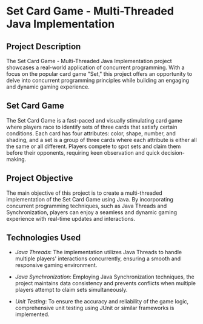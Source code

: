 # Set Card Game - Multi-Threaded Java Implementation

## Project Description

The Set Card Game - Multi-Threaded Java Implementation project showcases a real-world application of concurrent programming. With a focus on the popular card game "Set," this project offers an opportunity to delve into concurrent programming principles while building an engaging and dynamic gaming experience.

## Set Card Game

The Set Card Game is a fast-paced and visually stimulating card game where players race to identify sets of three cards that satisfy certain conditions. Each card has four attributes: color, shape, number, and shading, and a set is a group of three cards where each attribute is either all the same or all different. Players compete to spot sets and claim them before their opponents, requiring keen observation and quick decision-making.

## Project Objective

The main objective of this project is to create a multi-threaded implementation of the Set Card Game using Java. By incorporating concurrent programming techniques, such as Java Threads and Synchronization, players can enjoy a seamless and dynamic gaming experience with real-time updates and interactions.

## Technologies Used

- *Java Threads*: The implementation utilizes Java Threads to handle multiple players' interactions concurrently, ensuring a smooth and responsive gaming environment.

- *Java Synchronization*: Employing Java Synchronization techniques, the project maintains data consistency and prevents conflicts when multiple players attempt to claim sets simultaneously.

- *Unit Testing*: To ensure the accuracy and reliability of the game logic, comprehensive unit testing using JUnit or similar frameworks is implemented.
